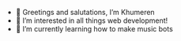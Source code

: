 - 👋 Greetings and salutations, I’m Khumeren
- 👀 I’m interested in all things web development!
- 🌱 I’m currently learning how to make music bots

